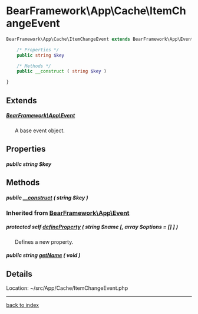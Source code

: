 # BearFramework\App\Cache\ItemChangeEvent

```php
BearFramework\App\Cache\ItemChangeEvent extends BearFramework\App\Event {

	/* Properties */
	public string $key

	/* Methods */
	public __construct ( string $key )

}
```

## Extends

##### [BearFramework\App\Event](bearframework.app.event.class.md)

&nbsp;&nbsp;&nbsp;&nbsp;&nbsp;&nbsp;A base event object.

## Properties

##### public string $key

## Methods

##### public [__construct](bearframework.app.cache.itemchangeevent.__construct.method.md) ( string $key )

### Inherited from [BearFramework\App\Event](bearframework.app.event.class.md)

##### protected self [defineProperty](bearframework.app.event.defineproperty.method.md) ( string $name [, array $options = [] ] )

&nbsp;&nbsp;&nbsp;&nbsp;&nbsp;&nbsp;Defines a new property.

##### public string [getName](bearframework.app.event.getname.method.md) ( void )

## Details

Location: ~/src/App/Cache/ItemChangeEvent.php

---

[back to index](index.md)

